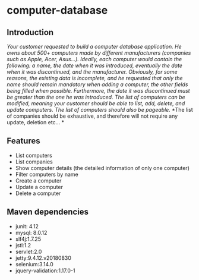 # computer-database

## Introduction

*Your customer requested to build a computer database application. He owns about 500+ computers made by* *different manufacturers (companies such as Apple, Acer, Asus...).*
*Ideally, each computer would contain the following: a name, the date when it was introduced, eventually the* *date when it was discontinued, and the manufacturer. Obviously, for some reasons, the existing data is* *incomplete, and he requested that only the name should remain mandatory when adding a computer, the other* *fields being filled when possible. Furthermore, the date it was discontinued must be greater than the one he* *was introduced. The list of computers can be modified, meaning your customer should be able to list, add,* *delete, and update computers. The list of computers should also be pageable.*
*The list of companies should be exhaustive, and therefore will not require any update, deletion etc... *

## Features

* List computers
* List companies
* Show computer details (the detailed information of only one computer)
* Filter computers by name
* Create a computer
* Update a computer
* Delete a computer

## Maven dependencies

* junit: 4.12
* mysql: 8.0.12
* slf4j:1.7.25
* jstl:1.2
* servlet:2.0
* jetty:9.4.12.v20180830
* selenium:3.14.0
* jquery-validation:1.17.0-1